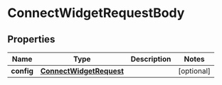 

# ConnectWidgetRequestBody


## Properties

| Name | Type | Description | Notes |
|------------ | ------------- | ------------- | -------------|
|**config** | [**ConnectWidgetRequest**](ConnectWidgetRequest.md) |  |  [optional] |



